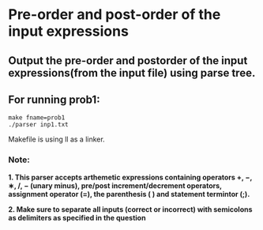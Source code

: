 # Pre-order and post-order of the input expressions

## Output the pre-order and postorder of the input expressions(from the input file) using parse tree. 

## For running prob1:
```
make fname=prob1
./parser inp1.txt
```

Makefile is using ll as a linker. 

### Note:

<b>1. This parser accepts arthemetic expressions containing operators +, −, ∗, /, − (unary minus), pre/post increment/decrement operators, assignment operator (=), the parenthesis ( ) and statement termintor (;). </b>

<b>2. Make sure to separate all inputs (correct or incorrect) with semicolons as delimiters as specified in the question</b>
